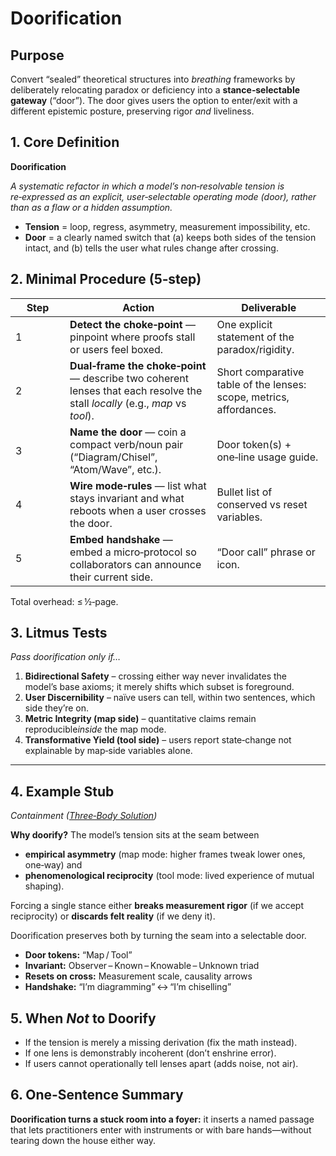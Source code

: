 # Doorification

## **Purpose**

Convert “sealed” theoretical structures into _breathing_ frameworks by deliberately relocating paradox or deficiency into a **stance‑selectable gateway** (“door”). The door gives users the option to enter/exit with a different epistemic posture, preserving rigor _and_ liveliness.

## 1. Core Definition

**Doorification**

_A systematic refactor in which a model’s non‑resolvable tension is re‑expressed as an explicit, user‑selectable operating mode (door), rather than as a flaw or a hidden assumption._

* **Tension** = loop, regress, asymmetry, measurement impossibility, etc.
* **Door** = a clearly named switch that (a) keeps both sides of the tension intact, and (b) tells the user what rules change after crossing.

## 2. Minimal Procedure (5‑step)

<table><thead><tr><th width="71.078125">Step</th><th>Action</th><th>Deliverable</th></tr></thead><tbody><tr><td>1</td><td><strong>Detect the choke‑point</strong> — pinpoint where proofs stall or users feel boxed.</td><td>One explicit statement of the paradox/rigidity.</td></tr><tr><td>2</td><td><strong>Dual‑frame the choke‑point</strong> — describe two coherent lenses that each resolve the stall <em>locally</em> (e.g., <em>map</em> vs <em>tool</em>).</td><td>Short comparative table of the lenses: scope, metrics, affordances.</td></tr><tr><td>3</td><td><strong>Name the door</strong> — coin a compact verb/noun pair (“Diagram/Chisel”, “Atom/Wave”, etc.).</td><td>Door token(s) + one‑line usage guide.</td></tr><tr><td>4</td><td><strong>Wire mode‑rules</strong> — list what stays invariant and what reboots when a user crosses the door.</td><td>Bullet list of conserved vs reset variables.</td></tr><tr><td>5</td><td><strong>Embed handshake</strong> — embed a micro‑protocol so collaborators can announce their current side.</td><td>“Door call” phrase or icon.</td></tr></tbody></table>

Total overhead: ≤ ½‑page.

## 3. Litmus Tests

_Pass doorification only if…_

1. **Bidirectional Safety** – crossing either way never invalidates the\
   model’s base axioms; it merely shifts which subset is foreground.
2. **User Discernibility** – naïve users can tell, within two sentences, which\
   side they’re on.
3. **Metric Integrity (map side)** – quantitative claims remain reproducibl&#x65;_&#x69;nside_ the map mode.
4. **Transformative Yield (tool side)** – users report state‑change not\
   explainable by map‑side variables alone.

***

## 4. Example Stub

_Containment (_[_Three‑Body Solution_](the-three-body-solution.md)_)_

**Why doorify?** The model’s tension sits at the seam between

* **empirical asymmetry** (map mode: higher frames tweak lower ones, one‑way) and
* **phenomenological reciprocity** (tool mode: lived experience of mutual shaping).

Forcing a single stance either **breaks measurement rigor** (if we accept reciprocity) or **discards felt reality** (if we deny it).

Doorification preserves both by turning the seam into a selectable door.

* **Door tokens:** “Map / Tool”
* **Invariant:** Observer – Known – Knowable – Unknown triad
* **Resets on cross:** Measurement scale, causality arrows
* **Handshake:** “I’m diagramming” ↔ “I’m chiselling”

## 5. When _Not_ to Doorify

* If the tension is merely a missing derivation (fix the math instead).
* If one lens is demonstrably incoherent (don’t enshrine error).
* If users cannot operationally tell lenses apart (adds noise, not air).

## 6. One‑Sentence Summary

**Doorification turns a stuck room into a foyer:** it inserts a named passage that lets practitioners enter with instruments or with bare hands—without tearing down the house either way.
